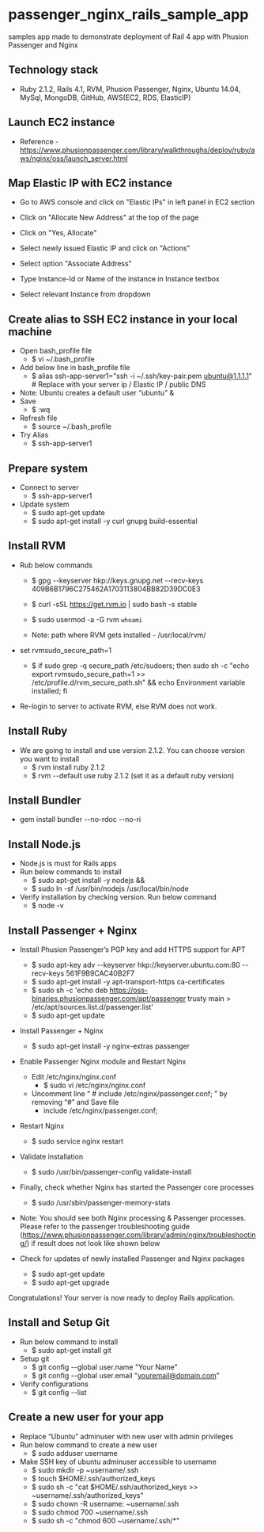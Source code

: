# passenger_nginx_rails_sample_app
samples app made to demonstrate deployment of Rail 4 app with Phusion Passenger and Nginx

## Technology stack
- Ruby 2.1.2, Rails 4.1, RVM, Phusion Passenger, Nginx, Ubuntu 14.04, MySql, MongoDB, GitHub, AWS(EC2, RDS, ElasticIP)

## Launch EC2 instance
- Reference - https://www.phusionpassenger.com/library/walkthroughs/deploy/ruby/aws/nginx/oss/launch_server.html

## Map Elastic IP with EC2 instance
- Go to AWS console and click on "Elastic IPs" in left panel in EC2 section 
- Click on "Allocate New Address" at the top of the page
- Click on "Yes, Allocate"

- Select newly issued Elastic IP and click on "Actions"
- Select option "Associate Address"

- Type Instance-Id or Name of the instance in Instance textbox
- Select relevant Instance from dropdown

## Create alias to SSH EC2 instance in your local machine

- Open bash_profile file 
  - $ vi ~/.bash_profile 
- Add below line in bash_profile file
  - $ alias ssh-app-server1="ssh -i ~/.ssh/key-pair.pem ubuntu@1.1.1.1" # Replace with your server ip / Elastic IP / public DNS
- Note: Ubuntu creates a default user “ubuntu” & 
- Save 
  - $ :wq
- Refresh file 
  - $ source ~/.bash_profile 
- Try Alias 
  - $ ssh-app-server1 

## Prepare system

- Connect to server 
  - $ ssh-app-server1 
- Update system
  - $ sudo apt-get update
  - $ sudo apt-get install -y curl gnupg build-essential

## Install RVM

- Rub below commands 
  - $ gpg --keyserver hkp://keys.gnupg.net --recv-keys 409B6B1796C275462A1703113804BB82D39DC0E3
  - $ curl -sSL https://get.rvm.io | sudo bash -s stable
  - $ sudo usermod -a -G rvm `whoami`

  - Note: path where RVM gets installed - /usr/local/rvm/ 

- set rvmsudo_secure_path=1
  - $ if sudo grep -q secure_path /etc/sudoers; then sudo sh -c "echo export rvmsudo_secure_path=1 >> /etc/profile.d/rvm_secure_path.sh" && echo Environment variable installed; fi
- Re-login to server to activate RVM, else RVM does not work.

## Install Ruby 
- We are going to install and use version 2.1.2. You can choose version you want to install
  - $ rvm install ruby 2.1.2
  - $ rvm --default use ruby 2.1.2 (set it as a default ruby version)

## Install Bundler
- gem install bundler --no-rdoc --no-ri

## Install Node.js
- Node.js is must for Rails apps
- Run below commands to install 
  - $ sudo apt-get install -y nodejs &&
  - $ sudo ln -sf /usr/bin/nodejs /usr/local/bin/node
- Verify installation by checking version. Run below command 
  - $ node -v

## Install Passenger + Nginx 

- Install Phusion Passenger’s PGP key and add HTTPS support for APT
  - $ sudo apt-key adv --keyserver hkp://keyserver.ubuntu.com:80 --recv-keys 561F9B9CAC40B2F7
  - $ sudo apt-get install -y apt-transport-https ca-certificates
  - $ sudo sh -c 'echo deb https://oss-binaries.phusionpassenger.com/apt/passenger trusty main > /etc/apt/sources.list.d/passenger.list'
  - $ sudo apt-get update
  
- Install Passenger + Nginx
  - $ sudo apt-get install -y nginx-extras passenger
- Enable Passenger Nginx module and Restart Nginx
  - Edit /etc/nginx/nginx.conf 
    - $ sudo vi /etc/nginx/nginx.conf 
  - Uncomment line “ # include /etc/nginx/passenger.conf; ” by removing “#” and Save file
    - include /etc/nginx/passenger.conf;

- Restart Nginx
  - $ sudo service nginx restart
- Validate installation
  - $ sudo /usr/bin/passenger-config validate-install

- Finally, check whether Nginx has started the Passenger core processes
  - $ sudo /usr/sbin/passenger-memory-stats

- Note: You should see both Nginx processing & Passenger processes. Please refer to the passenger troubleshooting guide (https://www.phusionpassenger.com/library/admin/nginx/troubleshooting/) if result does not look like shown below 


- Check for updates of newly installed Passenger and Nginx packages 
  - $ sudo apt-get update
  - $ sudo apt-get upgrade

Congratulations! Your server is now ready to deploy Rails application.

## Install and Setup Git

- Run below command to install 
  - $ sudo apt-get install git
- Setup git
  - $ git config --global user.name "Your Name"
  - $ git config --global user.email "youremail@domain.com"
- Verify configurations
  - $ git config --list

## Create a new user for your app

- Replace “Ubuntu” adminuser with new user with admin privileges 
- Run below command to create a new user
  - $ sudo adduser username
- Make SSH key of ubuntu adminuser accessible to username
  - $ sudo mkdir -p ~username/.ssh
  - $ touch $HOME/.ssh/authorized_keys
  - $ sudo sh -c "cat $HOME/.ssh/authorized_keys >> ~username/.ssh/authorized_keys"
  - $ sudo chown -R username: ~username/.ssh
  - $ sudo chmod 700 ~username/.ssh
  - $ sudo sh -c "chmod 600 ~username/.ssh/*"
 
  

